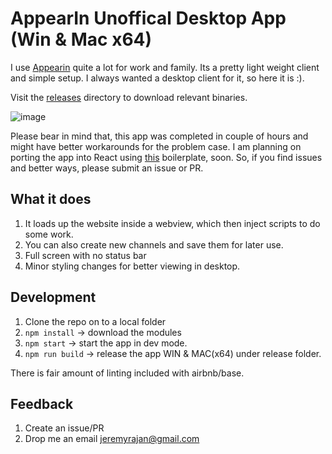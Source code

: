 # AppearIn Unoffical Desktop App (Win & Mac x64)

I use [Appearin][1] quite a lot for work and family. Its a pretty light weight client and simple setup. I always wanted
a desktop client for it, so here it is :).

Visit the [releases][3] directory to download relevant binaries.

![image](https://cloud.githubusercontent.com/assets/2890683/19210671/2e3ce556-8d5c-11e6-88e4-ea731d760e76.png)

Please bear in mind that, this app was completed in couple of hours and might have better workarounds for the problem case. I am planning
on porting the app into React using [this][2] boilerplate, soon. So, if you find issues and better ways, please submit an issue or PR.

## What it does
1. It loads up the website inside a webview, which then inject scripts to do some work.
2. You can also create new channels and save them for later use.
3. Full screen with no status bar
4. Minor styling changes for better viewing in desktop.

## Development
1. Clone the repo on to a local folder
2. `npm install` -> download the modules
3. `npm start` -> start the app in dev mode.
4. `npm run build` -> release the app WIN & MAC(x64) under release folder.

There is fair amount of linting included with airbnb/base.

## Feedback
1. Create an issue/PR
2. Drop me an email jeremyrajan@gmail.com



[1]: https://appear.in/
[2]: https://github.com/jeremyrajan/electron-starter
[3]: https://github.com/jeremyrajan/appearin-unoffical/releases
